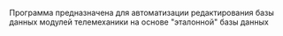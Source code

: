 Программа предназначена для автоматизации редактирования базы данных модулей телемеханики на основе "эталонной" базы данных
